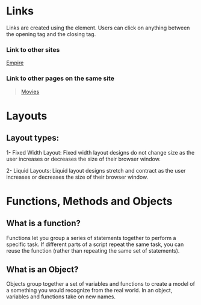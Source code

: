 # Links 

Links are created using the <a> element. Users can click on anything between the opening <a> tag and the closing </a> tag.

### Link to other sites 
<a href="http://www.empireonline.com">Empire</a>

### Link to other pages on the same site
><a href="movies.html">Movies</a>


# Layouts 

## Layout types:

1- Fixed Width Layout: Fixed width layout designs do not change size as the user increases or decreases the size of their browser window.

2- Liquid Layouts: Liquid layout designs stretch and contract as the user increases or decreases the size of their browser window.


# Functions, Methods and Objects

## What is a function?
Functions let you group a series of statements together to perform a specific task. If different parts of a script repeat the same task, you can reuse the function (rather than repeating the same set of statements). 

## What is an Object?
Objects group together a set of variables and functions to create a model of a something you would recognize from the real world. In an object, variables and functions take on new names. 








